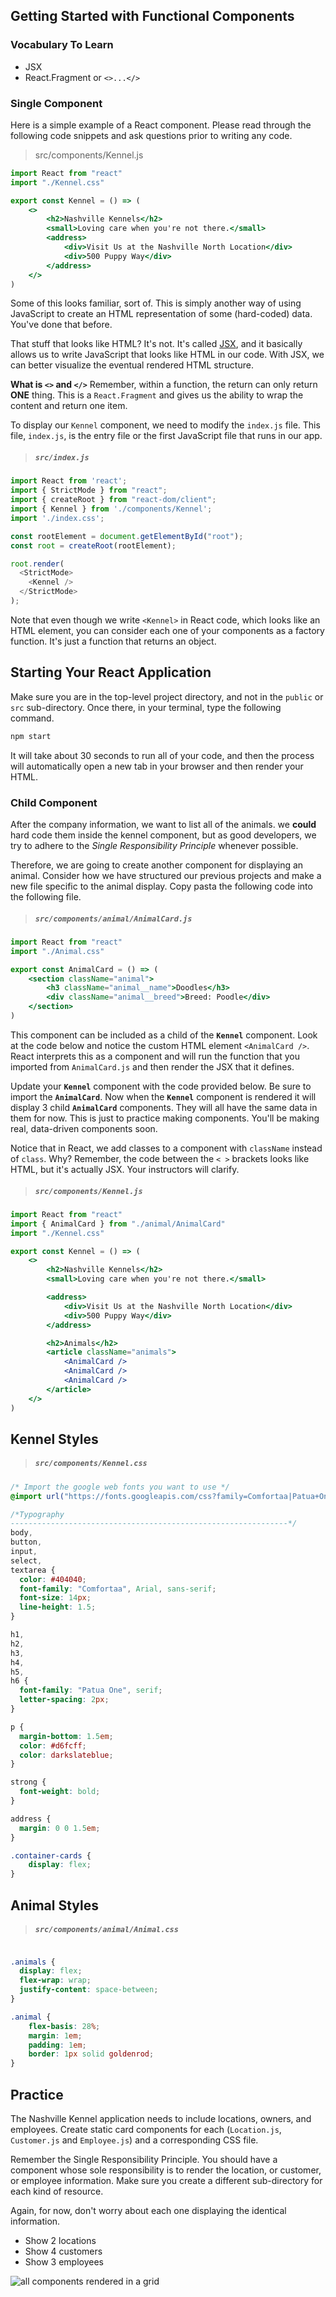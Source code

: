 ## Getting Started with Functional Components

### Vocabulary To Learn
* JSX
* React.Fragment or `<>...</>`


### Single Component

Here is a simple example of a React component. Please read through the following code snippets and ask questions prior to writing any code.


> src/components/Kennel.js

```jsx
import React from "react"
import "./Kennel.css"

export const Kennel = () => (
    <>
        <h2>Nashville Kennels</h2>
        <small>Loving care when you're not there.</small>
        <address>
            <div>Visit Us at the Nashville North Location</div>
            <div>500 Puppy Way</div>
        </address>
    </>
)
```

Some of this looks familiar, sort of. This is simply another way of using JavaScript to create an HTML representation of some (hard-coded) data. You've done that before.

That stuff that looks like HTML? It's not. It's called [JSX](https://reactjs.org/docs/introducing-jsx.html), and it basically allows us to write JavaScript that looks like HTML in our code. With JSX, we can better visualize the eventual rendered HTML structure.

**What is `<>` and `</>`**
Remember, within a function, the return can only return **ONE** thing. This is a `React.Fragment` and gives us the ability to wrap the content and return one item.

To display our `Kennel` component, we need to modify the `index.js` file. This file, `index.js`, is the entry file or the first JavaScript file that runs in our app.

> ##### `src/index.js`

```js
import React from 'react';
import { StrictMode } from "react";
import { createRoot } from "react-dom/client";
import { Kennel } from './components/Kennel';
import './index.css';

const rootElement = document.getElementById("root");
const root = createRoot(rootElement);

root.render(
  <StrictMode>
    <Kennel />
  </StrictMode>
);
```

Note that even though we write `<Kennel>` in React code, which looks like an HTML element, you can consider each one of your components as a factory function. It's just a function that returns an object.

## Starting Your React Application

Make sure you are in the top-level project directory, and not in the `public` or `src` sub-directory. Once there, in your terminal, type the following command.

```sh
npm start
```

It will take about 30 seconds to run all of your code, and then the process will automatically open a new tab in your browser and then render your HTML.

### Child Component

After the company information, we want to list all of the animals. we **could** hard code them inside the kennel component, but as good developers, we try to adhere to the _Single Responsibility Principle_ whenever possible.

Therefore, we are going to create another component for displaying an animal. Consider how we have structured our previous projects and make a new file specific to the animal display. Copy pasta the following code into the following file.

> ##### `src/components/animal/AnimalCard.js`

```jsx
import React from "react"
import "./Animal.css"

export const AnimalCard = () => (
    <section className="animal">
        <h3 className="animal__name">Doodles</h3>
        <div className="animal__breed">Breed: Poodle</div>
    </section>
)
```

This component can be included as a child of the **`Kennel`** component. Look at the code below and notice the custom HTML element `<AnimalCard />`. React interprets this as a component and will run the function that you imported from `AnimalCard.js` and then render the JSX that it defines.

Update your **`Kennel`** component with the code provided below. Be sure to import the **`AnimalCard`**. Now when the **`Kennel`** component is rendered it will display 3 child **`AnimalCard`** components. They will all have the same data in them for now. This is just to practice making components. You'll be making real, data-driven components soon.

Notice that in React, we add classes to a component with `className` instead of `class`. Why? Remember, the code between the `< >` brackets looks like HTML, but it's actually JSX. Your instructors will clarify.

> ##### `src/components/Kennel.js`

```jsx
import React from "react"
import { AnimalCard } from "./animal/AnimalCard"
import "./Kennel.css"

export const Kennel = () => (
    <>
        <h2>Nashville Kennels</h2>
        <small>Loving care when you're not there.</small>

        <address>
            <div>Visit Us at the Nashville North Location</div>
            <div>500 Puppy Way</div>
        </address>

        <h2>Animals</h2>
        <article className="animals">
            <AnimalCard />
            <AnimalCard />
            <AnimalCard />
        </article>
    </>
)
```

## Kennel Styles

> ##### `src/components/Kennel.css`

```css
/* Import the google web fonts you want to use */
@import url("https://fonts.googleapis.com/css?family=Comfortaa|Patua+One");

/*Typography
--------------------------------------------------------------*/
body,
button,
input,
select,
textarea {
  color: #404040;
  font-family: "Comfortaa", Arial, sans-serif;
  font-size: 14px;
  line-height: 1.5;
}

h1,
h2,
h3,
h4,
h5,
h6 {
  font-family: "Patua One", serif;
  letter-spacing: 2px;
}

p {
  margin-bottom: 1.5em;
  color: #d6fcff;
  color: darkslateblue;
}

strong {
  font-weight: bold;
}

address {
  margin: 0 0 1.5em;
}

.container-cards {
	display: flex;
}
```

## Animal Styles

> ##### `src/components/animal/Animal.css`

```css

.animals {
  display: flex;
  flex-wrap: wrap;
  justify-content: space-between;
}

.animal {
    flex-basis: 28%;
    margin: 1em;
    padding: 1em;
    border: 1px solid goldenrod;
}
```

## Practice

The Nashville Kennel application needs to include locations, owners, and employees. Create static card components for each (`Location.js`, `Customer.js` and `Employee.js`) and a corresponding CSS file.

Remember the Single Responsibility Principle. You should have a component whose sole responsibility is to render the location, or customer, or employee information. Make sure you create a different sub-directory for each kind of resource.

Again, for now, don't worry about each one displaying the identical information. 

* Show 2 locations
* Show 4 customers
* Show 3 employees

![all components rendered in a grid](./images/hard-coded-components.png)
